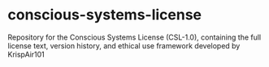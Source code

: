 # conscious-systems-license
Repository for the Conscious Systems License (CSL-1.0), containing the full license text, version history, and ethical use framework developed by KrispAir101
